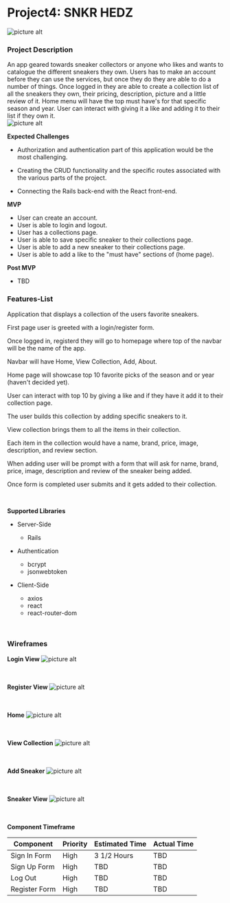 # Project4: SNKR HEDZ 

![picture alt](https://i.ibb.co/HhLVBWL/banner.png)

### Project Description ###

An app geared towards sneaker collectors or anyone who likes and wants to catalogue the different sneakers they own. Users has to make an account before they can use the services, but once they do they are able to do a number of things. Once logged in they are able to create a collection list of all the sneakers they own, their pricing, description, picture and a little review of it. Home menu will have the top must have's for that specific season and year. User can interact with giving it a like and adding it to their list if they own it.<br />
![picture alt](https://media3.giphy.com/media/smGtEdVjeQysg/source.gif)<br />



**Expected Challenges**


* Authorization and authentication part of this application would be the most challenging. 

* Creating the CRUD functionality and the specific routes associated with the various parts of the project.

* Connecting the Rails back-end with the React front-end.
&nbsp;
&nbsp;
&nbsp;

**MVP**
* User can create an account.
* User is able to login and logout.
* User has a collections page.
* User is able to save specific sneaker to their collections page.
* User is able to add a new sneaker to their collections page.
* User is able to add a like to the "must have" sections of (home page).

**Post MVP**
* TBD





### Features-List ###

Application that displays a collection of the users favorite sneakers.

First page user is greeted with a login/register form.

Once logged in, registerd they will go to homepage where top of the navbar will be the name of the app.

Navbar will have Home, View Collection, Add, About.

Home page will showcase top 10 favorite picks of the season and or year (haven't decided yet).

User can interact with top 10 by giving a like and if they have it add it to their collection page.

The user builds this collection by adding specific sneakers to it.

View collection brings them to all the items in their collection.

Each item in the collection would have a name, brand, price, image, description, and review section.

When adding user will be prompt with a form that will ask for name, brand, price, image, description and review of the sneaker being added.

Once form is completed user submits and it gets added to their collection.

&nbsp;
&nbsp;
&nbsp;

**Supported Libraries**

* Server-Side
  - Rails


* Authentication
  - bcrypt
  - jsonwebtoken

* Client-Side
  - axios
  - react
  - react-router-dom

&nbsp;
&nbsp;
&nbsp;
&nbsp;
&nbsp;

### Wireframes ###



**Login View**
![picture alt](https://i.ibb.co/1dHRccG/login.png)<br /><br /><br />

**Register View**
![picture alt](https://i.ibb.co/pLdkNV2/register.png)<br /><br /><br />

**Home**
![picture alt](https://i.ibb.co/RgQg4yh/index.png)<br /><br /><br />

**View Collection**
![picture alt](https://i.ibb.co/zX72Vgz/view-collection.png)<br /><br /><br />

**Add Sneaker**
![picture alt](https://i.ibb.co/c2N3f09/add-sneaker.png)<br /><br /><br />

**Sneaker View**
![picture alt](https://i.ibb.co/DL9nssQ/sneaker-view.png)<br /><br /><br />

**Component Timeframe**

Component     | Priority      | Estimated Time  |  Actual Time  |
------------- | ------------- |---------------  |-------------  |
Sign In Form  | High          |  3 1/2 Hours    | TBD           |
Sign Up Form  | High          |  TBD            | TBD           |
Log Out       | High          |  TBD            | TBD           |
Register Form | High          |  TBD            | TBD           |<br /><br />


    














